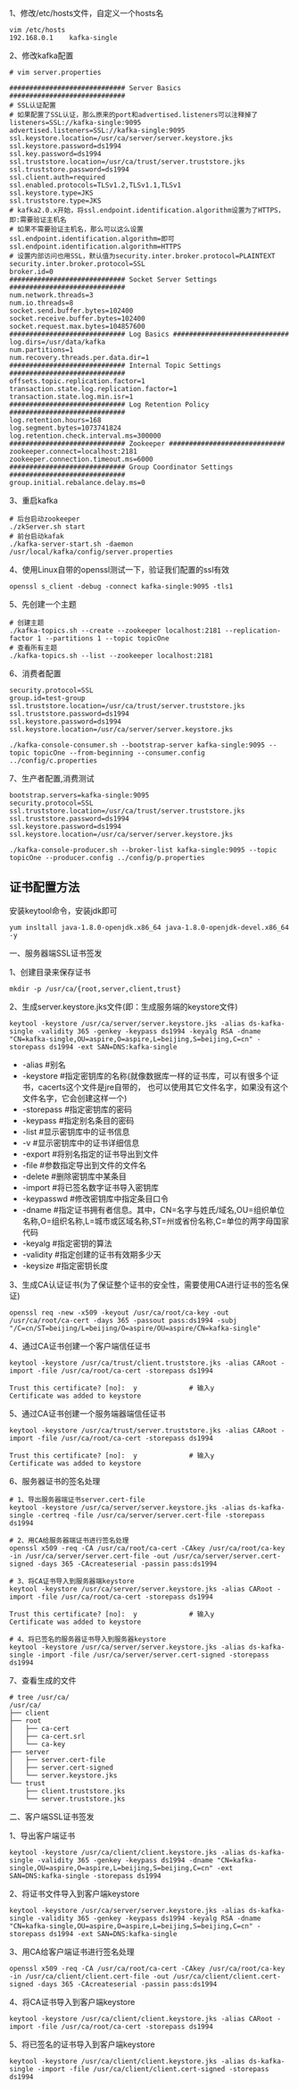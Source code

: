 
1、修改/etc/hosts文件，自定义一个hosts名
```
vim /etc/hosts
192.168.0.1    kafka-single
```

2、修改kafka配置
```
# vim server.properties

############################# Server Basics #############################
# SSL认证配置
# 如果配置了SSL认证，那么原来的port和advertised.listeners可以注释掉了
listeners=SSL://kafka-single:9095
advertised.listeners=SSL://kafka-single:9095
ssl.keystore.location=/usr/ca/server/server.keystore.jks
ssl.keystore.password=ds1994
ssl.key.password=ds1994
ssl.truststore.location=/usr/ca/trust/server.truststore.jks
ssl.truststore.password=ds1994
ssl.client.auth=required
ssl.enabled.protocols=TLSv1.2,TLSv1.1,TLSv1
ssl.keystore.type=JKS 
ssl.truststore.type=JKS 
# kafka2.0.x开始，将ssl.endpoint.identification.algorithm设置为了HTTPS，即:需要验证主机名
# 如果不需要验证主机名，那么可以这么设置 ssl.endpoint.identification.algorithm=即可
ssl.endpoint.identification.algorithm=HTTPS
# 设置内部访问也用SSL，默认值为security.inter.broker.protocol=PLAINTEXT
security.inter.broker.protocol=SSL
broker.id=0
############################# Socket Server Settings #############################
num.network.threads=3
num.io.threads=8
socket.send.buffer.bytes=102400
socket.receive.buffer.bytes=102400
socket.request.max.bytes=104857600
############################# Log Basics #############################
log.dirs=/usr/data/kafka
num.partitions=1
num.recovery.threads.per.data.dir=1
############################# Internal Topic Settings  #############################
offsets.topic.replication.factor=1
transaction.state.log.replication.factor=1
transaction.state.log.min.isr=1
############################# Log Retention Policy #############################
log.retention.hours=168
log.segment.bytes=1073741824
log.retention.check.interval.ms=300000
############################# Zookeeper #############################
zookeeper.connect=localhost:2181
zookeeper.connection.timeout.ms=6000
############################# Group Coordinator Settings #############################
group.initial.rebalance.delay.ms=0
```

3、重启kafka
```
# 后台启动zookeeper
./zkServer.sh start 
# 前台启动kafak
./kafka-server-start.sh -daemon /usr/local/kafka/config/server.properties
```

4、使用Linux自带的openssl测试一下，验证我们配置的ssl有效
```
openssl s_client -debug -connect kafka-single:9095 -tls1
```

5、先创建一个主题
```
# 创建主题
./kafka-topics.sh --create --zookeeper localhost:2181 --replication-factor 1 --partitions 1 --topic topicOne
# 查看所有主题
./kafka-topics.sh --list --zookeeper localhost:2181
```

6、消费者配置
```
security.protocol=SSL
group.id=test-group
ssl.truststore.location=/usr/ca/trust/server.truststore.jks
ssl.truststore.password=ds1994
ssl.keystore.password=ds1994
ssl.keystore.location=/usr/ca/server/server.keystore.jks
```

```
./kafka-console-consumer.sh --bootstrap-server kafka-single:9095 --topic topicOne --from-beginning --consumer.config ../config/c.properties
```

7、生产者配置,消费测试
```
bootstrap.servers=kafka-single:9095
security.protocol=SSL
ssl.truststore.location=/usr/ca/trust/server.truststore.jks
ssl.truststore.password=ds1994   
ssl.keystore.password=ds1994
ssl.keystore.location=/usr/ca/server/server.keystore.jks
```

```
./kafka-console-producer.sh --broker-list kafka-single:9095 --topic topicOne --producer.config ../config/p.properties
```

证书配置方法
---

安装keytool命令，安装jdk即可
```
yum insltall java-1.8.0-openjdk.x86_64 java-1.8.0-openjdk-devel.x86_64 -y
```


一、服务器端SSL证书签发

1、创建目录来保存证书
```
mkdir -p /usr/ca/{root,server,client,trust}
```

2、生成server.keystore.jks文件(即：生成服务端的keystore文件)
```
keytool -keystore /usr/ca/server/server.keystore.jks -alias ds-kafka-single -validity 365 -genkey -keypass ds1994 -keyalg RSA -dname "CN=kafka-single,OU=aspire,O=aspire,L=beijing,S=beijing,C=cn" -storepass ds1994 -ext SAN=DNS:kafka-single
```
- -alias #别名
- -keystore #指定密钥库的名称(就像数据库一样的证书库，可以有很多个证书，cacerts这个文件是jre自带的， 也可以使用其它文件名字，如果没有这个文件名字，它会创建这样一个)
- -storepass #指定密钥库的密码
- -keypass #指定别名条目的密码
- -list #显示密钥库中的证书信息
- -v #显示密钥库中的证书详细信息
- -export #将别名指定的证书导出到文件
- -file #参数指定导出到文件的文件名
- -delete #删除密钥库中某条目
- -import #将已签名数字证书导入密钥库
- -keypasswd #修改密钥库中指定条目口令
- -dname #指定证书拥有者信息。其中，CN=名字与姓氏/域名,OU=组织单位名称,O=组织名称,L=城市或区域名称,ST=州或省份名称,C=单位的两字母国家代码
- -keyalg #指定密钥的算法
- -validity #指定创建的证书有效期多少天
- -keysize #指定密钥长度

3、生成CA认证证书(为了保证整个证书的安全性，需要使用CA进行证书的签名保证)
```
openssl req -new -x509 -keyout /usr/ca/root/ca-key -out /usr/ca/root/ca-cert -days 365 -passout pass:ds1994 -subj "/C=cn/ST=beijing/L=beijing/O=aspire/OU=aspire/CN=kafka-single"
```

4、通过CA证书创建一个客户端信任证书
```
keytool -keystore /usr/ca/trust/client.truststore.jks -alias CARoot -import -file /usr/ca/root/ca-cert -storepass ds1994

Trust this certificate? [no]:  y             # 输入y
Certificate was added to keystore
```

5、通过CA证书创建一个服务端器端信任证书
```
keytool -keystore /usr/ca/trust/server.truststore.jks -alias CARoot -import -file /usr/ca/root/ca-cert -storepass ds1994

Trust this certificate? [no]:  y             # 输入y
Certificate was added to keystore
```

6、服务器证书的签名处理
```
# 1、导出服务器端证书server.cert-file
keytool -keystore /usr/ca/server/server.keystore.jks -alias ds-kafka-single -certreq -file /usr/ca/server/server.cert-file -storepass ds1994

# 2、用CA给服务器端证书进行签名处理
openssl x509 -req -CA /usr/ca/root/ca-cert -CAkey /usr/ca/root/ca-key -in /usr/ca/server/server.cert-file -out /usr/ca/server/server.cert-signed -days 365 -CAcreateserial -passin pass:ds1994

# 3、将CA证书导入到服务器端keystore
keytool -keystore /usr/ca/server/server.keystore.jks -alias CARoot -import -file /usr/ca/root/ca-cert -storepass ds1994

Trust this certificate? [no]:  y             # 输入y
Certificate was added to keystore

# 4、将已签名的服务器证书导入到服务器keystore
keytool -keystore /usr/ca/server/server.keystore.jks -alias ds-kafka-single -import -file /usr/ca/server/server.cert-signed -storepass ds1994
```

7、查看生成的文件
```
# tree /usr/ca/                                                                                                           
/usr/ca/
├── client
├── root
│   ├── ca-cert
│   ├── ca-cert.srl
│   └── ca-key
├── server
│   ├── server.cert-file
│   ├── server.cert-signed
│   └── server.keystore.jks
└── trust
    ├── client.truststore.jks
    └── server.truststore.jks
```

二、客户端SSL证书签发

1、导出客户端证书
```
keytool -keystore /usr/ca/client/client.keystore.jks -alias ds-kafka-single -validity 365 -genkey -keypass ds1994 -dname "CN=kafka-single,OU=aspire,O=aspire,L=beijing,S=beijing,C=cn" -ext SAN=DNS:kafka-single -storepass ds1994
```

2、将证书文件导入到客户端keystore
```
keytool -keystore /usr/ca/server/server.keystore.jks -alias ds-kafka-single -validity 365 -genkey -keypass ds1994 -keyalg RSA -dname "CN=kafka-single,OU=aspire,O=aspire,L=beijing,S=beijing,C=cn" -storepass ds1994 -ext SAN=DNS:kafka-single
```

3、用CA给客户端证书进行签名处理
```
openssl x509 -req -CA /usr/ca/root/ca-cert -CAkey /usr/ca/root/ca-key -in /usr/ca/client/client.cert-file -out /usr/ca/client/client.cert-signed -days 365 -CAcreateserial -passin pass:ds1994
```

4、将CA证书导入到客户端keystore
```
keytool -keystore /usr/ca/client/client.keystore.jks -alias CARoot -import -file /usr/ca/root/ca-cert -storepass ds1994
```

5、将已签名的证书导入到客户端keystore
```
keytool -keystore /usr/ca/client/client.keystore.jks -alias ds-kafka-single -import -file /usr/ca/client/client.cert-signed -storepass ds1994
```
